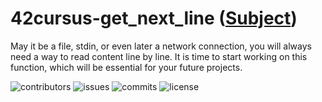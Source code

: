   # 42cursus-get_next_line ([Subject](https://cdn.intra.42.fr/pdf/pdf/76020/en.subject.pdf))
May it be a file, stdin, or even later a network connection, you will always need a way to read content line by line. It is time to start working on this function, which will be essential for your future projects.

![contributors](https://flat.badgen.net/github/contributors/BrunoCostaGH/42cursus-get_next_line)
![issues](https://flat.badgen.net/github/issues/BrunoCostaGH/42cursus-get_next_line)
![commits](https://flat.badgen.net/github/commits/BrunoCostaGH/42cursus-get_next_line/master)
![license](https://flat.badgen.net/github/license/BrunoCostaGH/42cursus-get_next_line)
